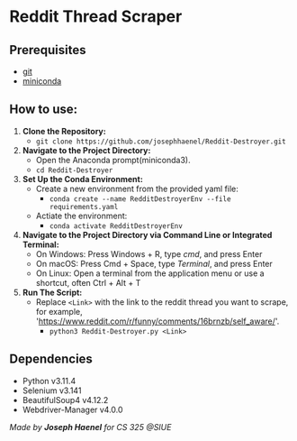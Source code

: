 # Reddit Thread Scraper

## Prerequisites
- [git](https://git-scm.com/downloads)
- [miniconda](https://docs.conda.io/projects/miniconda/en/latest/)
## How to use:
1. **Clone the Repository:**
    - `git clone https://github.com/josephhaenel/Reddit-Destroyer.git`
2. **Navigate to the Project Directory:**
    - Open the Anaconda prompt(miniconda3).
    - `cd Reddit-Destroyer`
3. **Set Up the Conda Environment:**
    - Create a new environment from the provided yaml file:
        - `conda create --name RedditDestroyerEnv --file requirements.yaml`
    - Actiate the environment:
        - `conda activate RedditDestroyerEnv`
4. **Navigate to the Project Directory via Command Line or Integrated Terminal:**
    - On Windows: Press Windows + R, type *cmd*, and press Enter
    - On macOS: Press Cmd + Space, type *Terminal*, and press Enter
    - On Linux: Open a terminal from the application menu or use a shortcut, often Ctrl + Alt + T
5. **Run The Script:**
    - Replace `<Link>` with the link to the reddit thread you want to scrape, for example,
     'https://www.reddit.com/r/funny/comments/16brnzb/self_aware/'.
        - `python3 Reddit-Destroyer.py <Link>`

## Dependencies
- Python v3.11.4
- Selenium v3.141
- BeautifulSoup4 v4.12.2
- Webdriver-Manager v4.0.0

*Made by **Joseph Haenel** for CS 325 @SIUE*